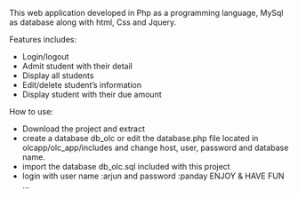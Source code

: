 This web application developed in Php as a programming language, MySql as database along with html, Css and Jquery.

Features includes:
-	Login/logout
-	Admit student with their detail
-	Display all students
-	Edit/delete student’s information
-	Display student with their due amount

How to use:
- Download the project and extract
- create a database db_olc or edit the database.php file located in olcapp/olc_app/includes and change host, user, password and database name.
- import the database db_olc.sql included with this project
- login with user name :arjun and password :panday
ENJOY & HAVE FUN …
